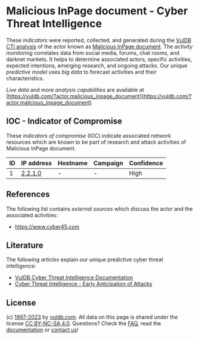 # Malicious InPage document - Cyber Threat Intelligence

These _indicators_ were reported, collected, and generated during the [VulDB CTI analysis](https://vuldb.com/?kb.cti) of the actor known as [Malicious InPage document](https://vuldb.com/?actor.malicious_inpage_document). The _activity monitoring_ correlates data from social media, forums, chat rooms, and darknet markets. It helps to determine associated actors, specific activities, expected intentions, emerging research, and ongoing attacks. Our unique _predictive model_ uses _big data_ to forecast activities and their characteristics.

_Live data_ and more _analysis capabilities_ are available at [https://vuldb.com/?actor.malicious_inpage_document](https://vuldb.com/?actor.malicious_inpage_document)

## IOC - Indicator of Compromise

These _indicators of compromise_ (IOC) indicate associated network resources which are known to be part of research and attack activities of Malicious InPage document.

ID | IP address | Hostname | Campaign | Confidence
-- | ---------- | -------- | -------- | ----------
1 | [2.2.1.0](https://vuldb.com/?ip.2.2.1.0) | - | - | High

## References

The following list contains _external sources_ which discuss the actor and the associated activities:

* https://www.cyber45.com

## Literature

The following _articles_ explain our unique predictive cyber threat intelligence:

* [VulDB Cyber Threat Intelligence Documentation](https://vuldb.com/?kb.cti)
* [Cyber Threat Intelligence - Early Anticipation of Attacks](https://www.scip.ch/en/?labs.20201022)

## License

(c) [1997-2023](https://vuldb.com/?kb.changelog) by [vuldb.com](https://vuldb.com/?kb.about). All data on this page is shared under the license [CC BY-NC-SA 4.0](https://creativecommons.org/licenses/by-nc-sa/4.0/). Questions? Check the [FAQ](https://vuldb.com/?kb.faq), read the [documentation](https://vuldb.com/?kb) or [contact us](https://vuldb.com/?contact)!
